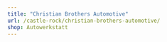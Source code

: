 ```yaml
---
title: "Christian Brothers Automotive"
url: /castle-rock/christian-brothers-automotive/
shop: Autowerkstatt
---
```

